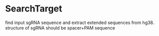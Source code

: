 # SearchTarget


find input sgRNA sequence and extract extended sequences from hg38.
structure of sgRNA should be spacer+PAM sequence


